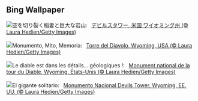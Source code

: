 ## Bing Wallpaper
![](https://www.bing.com/th?id=OHR.BearLodge_JA-JP0426816004_UHD.jpg&w=1000)空を切り裂く稲妻と巨大な岩山:&nbsp;&ensp;[デビルスタワー, 米国 ワイオミング州 (© Laura Hedien/Getty Images)](https://www.bing.com/th?id=OHR.BearLodge_JA-JP0426816004_UHD.jpg)
<br><br/>
![](https://www.bing.com/th?id=OHR.BearLodge_IT-IT3838142385_UHD.jpg&w=1000)Monumento, Mito, Memoria:&nbsp;&ensp;[Torre del Diavolo, Wyoming, USA (© Laura Hedien/Getty Images)](https://www.bing.com/th?id=OHR.BearLodge_IT-IT3838142385_UHD.jpg)
<br><br/>
![](https://www.bing.com/th?id=OHR.BearLodge_FR-FR5273744579_UHD.jpg&w=1000)Le diable est dans les détails… géologiques !:&nbsp;&ensp;[Monument national de la tour du Diable, Wyoming, États-Unis (© Laura Hedien/Getty Images)](https://www.bing.com/th?id=OHR.BearLodge_FR-FR5273744579_UHD.jpg)
<br><br/>
![](https://www.bing.com/th?id=OHR.BearLodge_ES-ES0617575565_UHD.jpg&w=1000)El gigante solitario:&nbsp;&ensp;[Monumento Nacional Devils Tower, Wyoming, EE. UU. (© Laura Hedien/Getty Images)](https://www.bing.com/th?id=OHR.BearLodge_ES-ES0617575565_UHD.jpg)
<br><br/>
